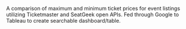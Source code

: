 A comparison of maximum and minimum ticket prices for event listings utilizing Ticketmaster and SeatGeek open APIs. Fed through Google to Tableau to create searchable dashboard/table.
